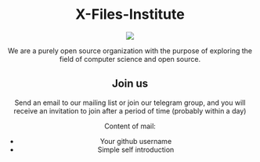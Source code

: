 <div align="center">

#  X-Files-Institute

<img src="https://avatars.githubusercontent.com/u/119553376?s=200&v=4" />

We are a purely open source organization with the purpose of exploring the field of computer science and open source.

## Join us
Send an email to our mailing list or join our telegram group, and you will receive an invitation to join after a period of time (probably within a day)

Content of mail:
  - Your github username
  - Simple self introduction

</div>
